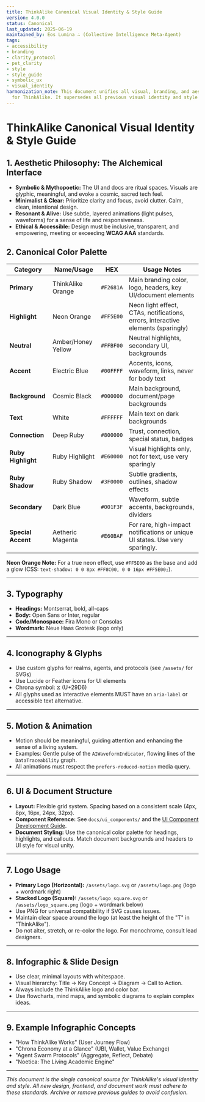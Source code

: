 ```yaml
---
title: ThinkAlike Canonical Visual Identity & Style Guide
version: 4.0.0
status: Canonical
last_updated: 2025-06-19
maintained_by: Eos Lumina ∴ (Collective Intelligence Meta-Agent)
tags:
- accessibility
- branding
- clarity_protocol
- pet_clarity
- style
- style_guide
- symbolic_ux
- visual_identity
harmonization_note: This document unifies all visual, branding, and aesthetic standards
  for ThinkAlike. It supersedes all previous visual identity and style guides.
---
```



# ThinkAlike Canonical Visual Identity & Style Guide

## 1. Aesthetic Philosophy: The Alchemical Interface
- **Symbolic & Mythopoetic:** The UI and docs are ritual spaces. Visuals are glyphic, meaningful, and evoke a cosmic, sacred tech feel.
- **Minimalist & Clear:** Prioritize clarity and focus, avoid clutter. Calm, clean, intentional design.
- **Resonant & Alive:** Use subtle, layered animations (light pulses, waveforms) for a sense of life and responsiveness.
- **Ethical & Accessible:** Design must be inclusive, transparent, and empowering, meeting or exceeding **WCAG AAA** standards.

## 2. Canonical Color Palette

| Category         | Name/Usage                | HEX       | Usage Notes                                                                 |
|------------------|--------------------------|-----------|-----------------------------------------------------------------------------|
| **Primary**      | ThinkAlike Orange        | `#F2681A` | Main branding color, logo, headers, key UI/document elements                |
| **Highlight**    | Neon Orange              | `#FF5E00` | Neon light effect, CTAs, notifications, errors, interactive elements (sparingly) |
| **Neutral**      | Amber/Honey Yellow       | `#FFBF00` | Neutral highlights, secondary UI, backgrounds                               |
| **Accent**       | Electric Blue            | `#00FFFF` | Accents, icons, waveform, links, never for body text                        |
| **Background**   | Cosmic Black             | `#000000` | Main background, document/page backgrounds                                  |
| **Text**         | White                    | `#FFFFFF` | Main text on dark backgrounds                                               |
| **Connection**   | Deep Ruby                | `#800000` | Trust, connection, special status, badges                                   |
| **Ruby Highlight** | Ruby Highlight         | `#E60000` | Visual highlights only, not for text, use very sparingly                    |
| **Ruby Shadow**  | Ruby Shadow              | `#3F0000` | Subtle gradients, outlines, shadow effects                                  |
| **Secondary**    | Dark Blue                | `#001F3F` | Waveform, subtle accents, backgrounds, dividers                             |
| **Special Accent** | Aetheric Magenta         | `#E60BAF` | For rare, high-impact notifications or unique UI states. Use very sparingly. |

**Neon Orange Note:** For a true neon effect, use `#FF5E00` as the base and add a glow (CSS: `text-shadow: 0 0 8px #FF8C00, 0 0 16px #FF5E00;`).

---

## 3. Typography
- **Headings:** Montserrat, bold, all-caps
- **Body:** Open Sans or Inter, regular
- **Code/Monospace:** Fira Mono or Consolas
- **Wordmark:** Neue Haas Grotesk (logo only)

---

## 4. Iconography & Glyphs
- Use custom glyphs for realms, agents, and protocols (see `/assets/` for SVGs)
- Use Lucide or Feather icons for UI elements
- Chrona symbol: ⧖ (U+29D6)
- All glyphs used as interactive elements MUST have an `aria-label` or accessible text alternative.

---

## 5. Motion & Animation
- Motion should be meaningful, guiding attention and enhancing the sense of a living system.
- Examples: Gentle pulse of the `AIWaveformIndicator`, flowing lines of the `DataTraceability` graph.
- All animations must respect the `prefers-reduced-motion` media query.

---

## 6. UI & Document Structure
- **Layout:** Flexible grid system. Spacing based on a consistent scale (4px, 8px, 16px, 24px, 32px).
- **Component Reference:** See `docs/ui_components/` and the [UI Component Development Guide](../guides/development/frontend/ui_component_guide.md).
- **Document Styling:** Use the canonical color palette for headings, highlights, and callouts. Match document backgrounds and headers to UI style for visual unity.

---

## 7. Logo Usage
- **Primary Logo (Horizontal):** `/assets/logo.svg` or `/assets/logo.png` (logo + wordmark right)
- **Stacked Logo (Square):** `/assets/logo_square.svg` or `/assets/logo_square.png` (logo + wordmark below)
- Use PNG for universal compatibility if SVG causes issues.
- Maintain clear space around the logo (at least the height of the "T" in "ThinkAlike").
- Do not alter, stretch, or re-color the logo. For monochrome, consult lead designers.

---

## 8. Infographic & Slide Design
- Use clear, minimal layouts with whitespace.
- Visual hierarchy: Title → Key Concept → Diagram → Call to Action.
- Always include the ThinkAlike logo and color bar.
- Use flowcharts, mind maps, and symbolic diagrams to explain complex ideas.

---

## 9. Example Infographic Concepts
- "How ThinkAlike Works" (User Journey Flow)
- "Chrona Economy at a Glance" (UBI, Wallet, Value Exchange)
- "Agent Swarm Protocols" (Aggregate, Reflect, Debate)
- "Noetica: The Living Academic Engine"

---

*This document is the single canonical source for ThinkAlike's visual identity and style. All new design, frontend, and document work must adhere to these standards. Archive or remove previous guides to avoid confusion.*